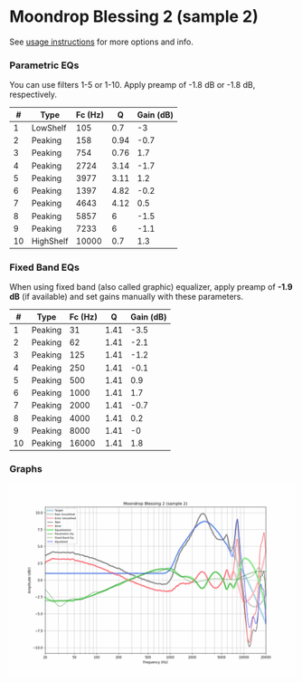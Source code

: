 # Moondrop Blessing 2 (sample 2)
See [usage instructions](https://github.com/jaakkopasanen/AutoEq#usage) for more options and info.

### Parametric EQs
You can use filters 1-5 or 1-10. Apply preamp of -1.8 dB or -1.8 dB, respectively.

|   # | Type      |   Fc (Hz) |    Q |   Gain (dB) |
|-----|-----------|-----------|------|-------------|
|   1 | LowShelf  |       105 | 0.7  |        -3   |
|   2 | Peaking   |       158 | 0.94 |        -0.7 |
|   3 | Peaking   |       754 | 0.76 |         1.7 |
|   4 | Peaking   |      2724 | 3.14 |        -1.7 |
|   5 | Peaking   |      3977 | 3.11 |         1.2 |
|   6 | Peaking   |      1397 | 4.82 |        -0.2 |
|   7 | Peaking   |      4643 | 4.12 |         0.5 |
|   8 | Peaking   |      5857 | 6    |        -1.5 |
|   9 | Peaking   |      7233 | 6    |        -1.1 |
|  10 | HighShelf |     10000 | 0.7  |         1.3 |

### Fixed Band EQs
When using fixed band (also called graphic) equalizer, apply preamp of **-1.9 dB** (if available) and set gains manually with these parameters.

|   # | Type    |   Fc (Hz) |    Q |   Gain (dB) |
|-----|---------|-----------|------|-------------|
|   1 | Peaking |        31 | 1.41 |        -3.5 |
|   2 | Peaking |        62 | 1.41 |        -2.1 |
|   3 | Peaking |       125 | 1.41 |        -1.2 |
|   4 | Peaking |       250 | 1.41 |        -0.1 |
|   5 | Peaking |       500 | 1.41 |         0.9 |
|   6 | Peaking |      1000 | 1.41 |         1.7 |
|   7 | Peaking |      2000 | 1.41 |        -0.7 |
|   8 | Peaking |      4000 | 1.41 |         0.2 |
|   9 | Peaking |      8000 | 1.41 |        -0   |
|  10 | Peaking |     16000 | 1.41 |         1.8 |

### Graphs
![](./Moondrop%20Blessing%202%20(sample%202).png)
